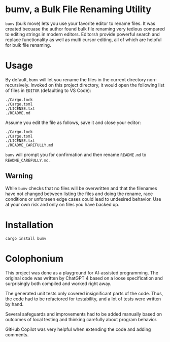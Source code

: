 # bumv, a Bulk File Renaming Utility

`bumv` (bulk move) lets you use your favorite editor to rename files.
It was created becuase the author found bulk file renaming very tedious compared to editing strings in modern editors. Editorsh provide powerful search and replace functionality as well as multi cursor editing, all of which are helpful for bulk file renaming.

# Usage

By default, `bumv` will let you rename the files in the current directory non-recursively.
Invoked on this project directory, it would open the following list of files in `EDITOR` (defaulting to VS Code):

```
./Cargo.lock
./Cargo.toml
./LICENSE.txt
./README.md
```

Assume you edit the file as follows, save it and close your editor:

```
./Cargo.lock
./Cargo.toml
./LICENSE.txt
./README_CAREFULLY.md
```

`bumv` will prompt you for confirmation and then rename `README.md` to `README_CAREFULLY.md`.

## Warning

While `bumv` checks that no files will be overwritten and that the filenames have not changed between listing the files and doing the rename, race conditions or unforseen edge cases could lead to undesired behavior. Use at your own risk and only on files you have backed up.

# Installation

`cargo install bumv`

# Colophonium

This project was done as a playground for AI-assisted programming. The original code was written by ChatGPT 4 based on a loose specification and surprisingly both compiled and worked right away.

The generated unit tests only covered insignificant parts of the code. Thus, the code had to be refactored for testability, and a lot of tests were written by hand.

Several safeguards and improvements had to be added manually based on outcomes of local testing and thinking carefully about program behavior.

GitHub Copilot was very helpful when extending the code and adding comments.
